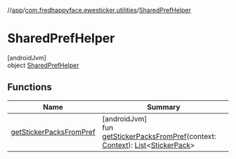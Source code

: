 //[app](../../../index.md)/[com.fredhappyface.ewesticker.utilities](../index.md)/[SharedPrefHelper](index.md)

# SharedPrefHelper

[androidJvm]\
object [SharedPrefHelper](index.md)

## Functions

| Name | Summary |
|---|---|
| [getStickerPacksFromPref](get-sticker-packs-from-pref.md) | [androidJvm]<br>fun [getStickerPacksFromPref](get-sticker-packs-from-pref.md)(context: [Context](https://developer.android.com/reference/kotlin/android/content/Context.html)): [List](https://kotlinlang.org/api/latest/jvm/stdlib/kotlin.collections/-list/index.html)&lt;[StickerPack](../../com.fredhappyface.ewesticker.model/-sticker-pack/index.md)&gt; |
